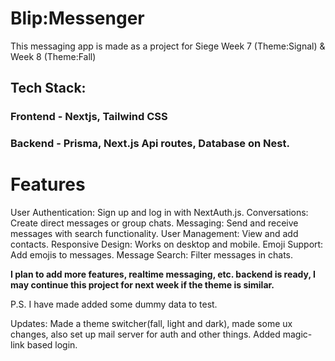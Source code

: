 # Blip:Messenger
This messaging app is made as a project for Siege Week 7 (Theme:Signal) & Week 8 (Theme:Fall)

## Tech Stack:
### Frontend - Nextjs, Tailwind CSS
### Backend - Prisma, Next.js Api routes, Database on Nest.

# Features
User Authentication: Sign up and log in with NextAuth.js.
Conversations: Create direct messages or group chats.
Messaging: Send and receive messages with search functionality.
User Management: View and add contacts.
Responsive Design: Works on desktop and mobile.
Emoji Support: Add emojis to messages.
Message Search: Filter messages in chats.

**I plan to add more features, realtime messaging, etc. backend is ready, I may continue this project for next week if the theme is similar.**

P.S. I have made added some dummy data to test.

Updates: Made a theme switcher(fall, light and dark), made some ux changes, also set up mail server for auth and other things. Added magic-link based login.
